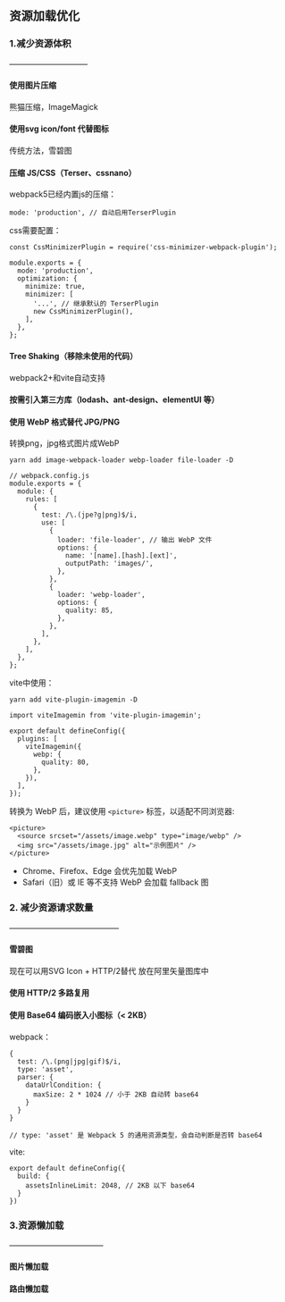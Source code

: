 ## 资源加载优化


### 1.减少资源体积

——————————
#### 使用图片压缩

熊猫压缩，ImageMagick

#### 使用svg icon/font 代替图标

传统方法，雪碧图

#### 压缩 JS/CSS（Terser、cssnano）

webpack5已经内置js的压缩：

```
mode: 'production', // 自动启用TerserPlugin
```

css需要配置：

```
const CssMinimizerPlugin = require('css-minimizer-webpack-plugin');

module.exports = {
  mode: 'production',
  optimization: {
    minimize: true,
    minimizer: [
      '...', // 继承默认的 TerserPlugin
      new CssMinimizerPlugin(),
    ],
  },
};
```


#### Tree Shaking（移除未使用的代码）

webpack2+和vite自动支持


#### 按需引入第三方库（lodash、ant-design、elementUI 等）

#### 使用 WebP 格式替代 JPG/PNG

转换png，jpg格式图片成WebP

```
yarn add image-webpack-loader webp-loader file-loader -D
```

```
// webpack.config.js
module.exports = {
  module: {
    rules: [
      {
        test: /\.(jpe?g|png)$/i,
        use: [
          {
            loader: 'file-loader', // 输出 WebP 文件
            options: {
              name: '[name].[hash].[ext]',
              outputPath: 'images/',
            },
          },
          {
            loader: 'webp-loader',
            options: {
              quality: 85,
            },
          },
        ],
      },
    ],
  },
};
```

vite中使用：

```
yarn add vite-plugin-imagemin -D
```

```
import viteImagemin from 'vite-plugin-imagemin';

export default defineConfig({
  plugins: [
    viteImagemin({
      webp: {
        quality: 80,
      },
    }),
  ],
});
```

转换为 WebP 后，建议使用 `<picture>` 标签，以适配不同浏览器:

```
<picture>
  <source srcset="/assets/image.webp" type="image/webp" />
  <img src="/assets/image.jpg" alt="示例图片" />
</picture>
```

- Chrome、Firefox、Edge 会优先加载 WebP
- Safari（旧）或 IE 等不支持 WebP 会加载 fallback 图

### 2. 减少资源请求数量

——————————————

#### 雪碧图

现在可以用SVG Icon + HTTP/2替代
放在阿里矢量图库中


#### 使用 HTTP/2 多路复用

#### 使用 Base64 编码嵌入小图标（< 2KB）

webpack：

```
{
  test: /\.(png|jpg|gif)$/i,
  type: 'asset',
  parser: {
    dataUrlCondition: {
      maxSize: 2 * 1024 // 小于 2KB 自动转 base64
    }
  }
}

// type: 'asset' 是 Webpack 5 的通用资源类型，会自动判断是否转 base64
```

vite:

```
export default defineConfig({
  build: {
    assetsInlineLimit: 2048, // 2KB 以下 base64
  }
})
```


### 3.资源懒加载

————————————

#### 图片懒加载

#### 路由懒加载

